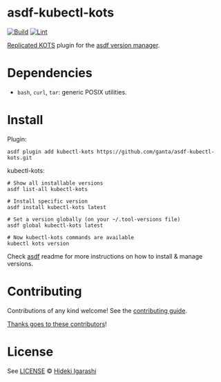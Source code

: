 # asdf-kubectl-kots

[![Build](https://github.com/ganta/asdf-kubectl-kots/actions/workflows/build.yml/badge.svg)](https://github.com/ganta/asdf-kubectl-kots/actions/workflows/build.yml) [![Lint](https://github.com/ganta/asdf-kubectl-kots/actions/workflows/lint.yml/badge.svg)](https://github.com/ganta/asdf-kubectl-kots/actions/workflows/lint.yml)

[Replicated KOTS](https://kots.io/) plugin for the [asdf version manager](https://asdf-vm.com).

# Dependencies

- `bash`, `curl`, `tar`: generic POSIX utilities.

# Install

Plugin:

```shell
asdf plugin add kubectl-kots https://github.com/ganta/asdf-kubectl-kots.git
```

kubectl-kots:

```shell
# Show all installable versions
asdf list-all kubectl-kots

# Install specific version
asdf install kubectl-kots latest

# Set a version globally (on your ~/.tool-versions file)
asdf global kubectl-kots latest

# Now kubectl-kots commands are available
kubectl kots version
```

Check [asdf](https://github.com/asdf-vm/asdf) readme for more instructions on how to
install & manage versions.

# Contributing

Contributions of any kind welcome! See the [contributing guide](contributing.md).

[Thanks goes to these contributors](https://github.com/ganta/asdf-kubectl-kots/graphs/contributors)!

# License

See [LICENSE](LICENSE) © [Hideki Igarashi](https://github.com/ganta/)

